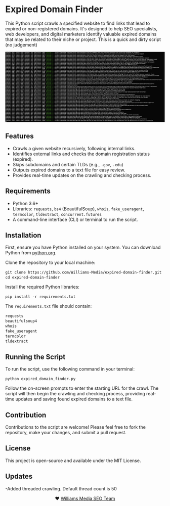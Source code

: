 # Expired Domain Finder

This Python script crawls a specified website to find links that lead to expired or non-registered domains. It's designed to help SEO specialists, web developers, and digital marketers identify valuable expired domains that may be related to their niche or project. This is a quick and dirty script (no judgement) 

<img src="./expired-domain-finder.png">

## Features

- Crawls a given website recursively, following internal links.
- Identifies external links and checks the domain registration status (expired).
- Skips subdomains and certain TLDs (e.g., `.gov`, `.edu`)
- Outputs expired domains to a text file for easy review.
- Provides real-time updates on the crawling and checking process.

## Requirements

- Python 3.6+
- Libraries: `requests`, `bs4` (BeautifulSoup), `whois`, `fake_useragent`, `termcolor`, `tldextract`, `concurrent.futures`
- A command-line interface (CLI) or terminal to run the script.

## Installation

First, ensure you have Python installed on your system. You can download Python from [python.org](https://www.python.org/downloads/).

Clone the repository to your local machine:

    git clone https://github.com/Williams-Media/expired-domain-finder.git
    cd expired-domain-finder

Install the required Python libraries:

    pip install -r requirements.txt

The `requirements.txt` file should contain:

    requests
    beautifulsoup4
    whois
    fake_useragent
    termcolor
    tldextract

## Running the Script

To run the script, use the following command in your terminal:

    python expired_domain_finder.py

Follow the on-screen prompts to enter the starting URL for the crawl. The script will then begin the crawling and checking process, providing real-time updates and saving found expired domains to a text file.

## Contribution

Contributions to the script are welcome! Please feel free to fork the repository, make your changes, and submit a pull request.

## License

This project is open-source and available under the MIT License.

## Updates
-Added threaded crawling. Default thread count is 50 


<center>❤️ <a href="https://williamsmedia.co">Williams Media SEO Team</a></center>

